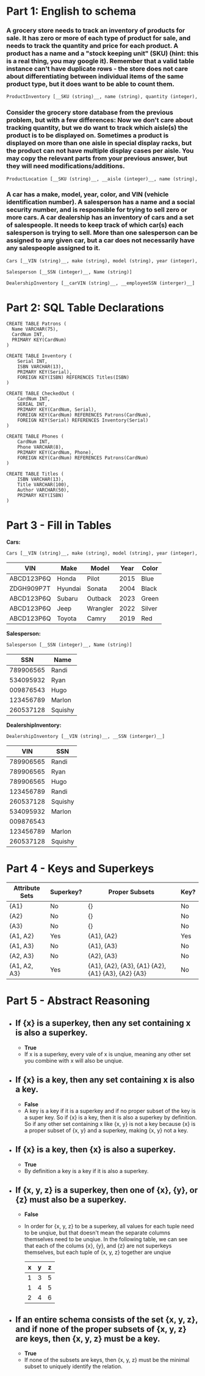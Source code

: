 # Part 1: English to schema

### A grocery store needs to track an inventory of products for sale. It has zero or more of each type of product for sale, and needs to track the quantity and price for each product. A product has a name and a "stock keeping unit" (SKU) (hint: this is a real thing, you may google it). Remember that a valid table instance can't have duplicate rows - the store does not care about differentiating between individual items of the same product type, but it does want to be able to count them.
``` txt
ProductInventory [__SKU (string)__, name (string), quantity (integer), price (real)]
```

### Consider the grocery store database from the previous problem, but with a few differences: Now we don't care about tracking quantity, but we do want to track which aisle(s) the product is to be displayed on. Sometimes a product is displayed on more than one aisle in special display racks, but the product can not have multiple display cases per aisle. You may copy the relevant parts from your previous answer, but they will need modifications/additions.

``` txt
ProductLocation [__SKU (string)__, __aisle (integer)__, name (string), price (real)]
```

### A car has a make, model, year, color, and VIN (vehicle identification number). A salesperson has a name and a social security number, and is responsible for trying to sell zero or more cars. A car dealership has an inventory of cars and a set of salespeople. It needs to keep track of which car(s) each salesperson is trying to sell. More than one salesperson can be assigned to any given car, but a car does not necessarily have any salespeople assigned to it.

``` txt
Cars [__VIN (string)__, make (string), model (string), year (integer), color (string)]

Salesperson [__SSN (integer)__, Name (string)]

DealershipInventory [__carVIN (string)__, __employeeSSN (interger)__]
```

# Part 2: SQL Table Declarations
```mysql
CREATE TABLE Patrons (
  Name VARCHAR(75),
  CardNum INT,
  PRIMARY KEY(CardNum)
)

CREATE TABLE Inventory (
    Serial INT,
    ISBN VARCHAR(13),
    PRIMARY KEY(Serial),
    FOREIGN KEY(ISBN) REFERENCES Titles(ISBN)
)

CREATE TABLE CheckedOut (
    CardNum INT,
    SERIAL INT,
    PRIMARY KEY(CardNum, Serial),
    FOREIGN KEY(CardNum) REFERENCES Patrons(CardNum),
    FOREIGN KEY(Serial) REFERENCES Inventory(Serial)
)

CREATE TABLE Phones (
    CardNum INT,
    Phone VARCHAR(8),
    PRIMARY KEY(CardNum, Phone),
    FOREIGN KEY(CardNum) REFERENCES Patrons(CardNum)
)

CREATE TABLE Titles (
    ISBN VARCHAR(13),
    Title VARCHAR(100),
    Author VARCHAR(50),
    PRIMARY KEY(ISBN)
)
```

# Part 3 - Fill in Tables

**Cars:**
``` txt
Cars [__VIN (string)__, make (string), model (string), year (integer), color (string)]
```
| VIN | Make | Model | Year | Color |
| ---- | ---- | ---- | ---- | ---- |
| ABCD123P6Q | Honda | Pilot | 2015 | Blue |
| ZDGH909P7T | Hyundai | Sonata | 2004 | Black |
| ABCD123P6Q | Subaru | Outback | 2023 | Green |
| ABCD123P6Q | Jeep | Wrangler | 2022 | Silver |
| ABCD123P6Q | Toyota | Camry | 2019 | Red |

**Salesperson:**
``` txt
Salesperson [__SSN (integer)__, Name (string)]
```
| SSN | Name | 
| ---- | ---- |
| 789906565 | Randi |
| 534095932 | Ryan |
| 009876543 | Hugo |
| 123456789 | Marlon |
| 260537128 | Squishy |

**DealershipInventory:**
```txt
DealershipInventory [__VIN (string)__, __SSN (interger)__]
```
| VIN | SSN | 
| ---- | ---- |
| 789906565 | Randi |
| 789906565 | Ryan |
| 789906565 | Hugo |
| 123456789 | Randi |
| 260537128 | Squishy |
| 534095932 | Marlon |
| 009876543 |  |
| 123456789 | Marlon |
| 260537128 | Squishy |

# Part 4 - Keys and Superkeys
| Attribute Sets | Superkey? | Proper Subsets | Key? |
| -------------- | --------- | -------------- | ---- |
| {A1} | No | {} | No |
| {A2} | No | {} | No |
| {A3} | No | {} | No |
| {A1, A2} | Yes | {A1}, {A2} | Yes |
| {A1, A3} | No | {A1}, {A3} | No |
| {A2, A3} | No | {A2}, {A3} | No |
| {A1, A2, A3} | Yes | {A1}, {A2}, {A3}, {A1} {A2}, {A1} {A3}, {A2} {A3} | No |

# Part 5 - Abstract Reasoning
- If {x} is a superkey, then any set containing x is also a superkey.
    - 

    - **True**
    - If x is a superkey, every vale of x is unqiue, meaning any other set you combine with x will also be unqiue.

- If {x} is a key, then any set containing x is also a key.
    - 

    - **False**
    - A key is a key if it is a superkey and if no proper subset of the key is a super key. So if {x} is a key, then it is also a superkey by definition. So if any other set containing x like {x, y} is not a key because {x} is a proper subset of {x, y} and a superkey, making {x, y} not a key.

- If {x} is a key, then {x} is also a superkey.
    - 

    - **True**
    - By definition a key is a key if it is also a superkey.

- If {x, y, z} is a superkey, then one of {x}, {y}, or {z} must also be a superkey.
    - 

    - **False**
    - In order for {x, y, z} to be a superkey, all values for each tuple need to be unqiue, but that doesn't mean the separate columns themselves need to be unqiue. In the following table, we can see that each of the colums {x}, {y}, and {z} are not superkeys themselves, but each tuple of {x, y, z} together are unqiue

        | x | y | z |
        | --- | --- | --- |
        | 1 | 3 | 5
        | 1 | 4 | 5
        | 2 | 4 | 6

- If an entire schema consists of the set {x, y, z}, and if none of the proper subsets of {x, y, z} are keys, then {x, y, z} must be a key.
    - 

    - **True**
    - If none of the subsets are keys, then {x, y, z} must be the minimal subset to uniquely identify the relation.
